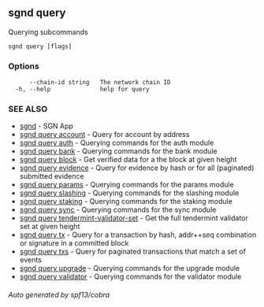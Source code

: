 ## sgnd query

Querying subcommands

```
sgnd query [flags]
```

### Options

```
      --chain-id string   The network chain ID
  -h, --help              help for query
```

### SEE ALSO

* [sgnd](sgnd.md)	 - SGN App
* [sgnd query account](sgnd_query_account.md)	 - Query for account by address
* [sgnd query auth](sgnd_query_auth.md)	 - Querying commands for the auth module
* [sgnd query bank](sgnd_query_bank.md)	 - Querying commands for the bank module
* [sgnd query block](sgnd_query_block.md)	 - Get verified data for a the block at given height
* [sgnd query evidence](sgnd_query_evidence.md)	 - Query for evidence by hash or for all (paginated) submitted evidence
* [sgnd query params](sgnd_query_params.md)	 - Querying commands for the params module
* [sgnd query slashing](sgnd_query_slashing.md)	 - Querying commands for the slashing module
* [sgnd query staking](sgnd_query_staking.md)	 - Querying commands for the staking module
* [sgnd query sync](sgnd_query_sync.md)	 - Querying commands for the sync module
* [sgnd query tendermint-validator-set](sgnd_query_tendermint-validator-set.md)	 - Get the full tendermint validator set at given height
* [sgnd query tx](sgnd_query_tx.md)	 - Query for a transaction by hash, addr++seq combination or signature in a committed block
* [sgnd query txs](sgnd_query_txs.md)	 - Query for paginated transactions that match a set of events
* [sgnd query upgrade](sgnd_query_upgrade.md)	 - Querying commands for the upgrade module
* [sgnd query validator](sgnd_query_validator.md)	 - Querying commands for the validator module

###### Auto generated by spf13/cobra
